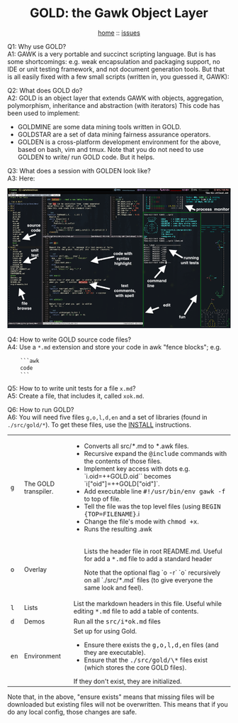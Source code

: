<a name=top>
<h1 align=center>GOLD: the Gawk Object Layer</h1>
<p  align=center>
<a href="http://github.com/golden/one/master/blob/README.md#top">home</a> :: 
<a href="http://github.com/golden/issues">issues</a> 
</p>

Q1: Why use GOLD?   
A1: GAWK is a very portable and succinct scripting language. 
But is 
has some shortcomings: e.g. weak encapsulation and packaging support, no IDE or unit testing framework,
    and not document generation tools. 
But that is all easily fixed with a few small scripts (written in, you guessed it, GAWK):

Q2: What does GOLD do?    
A2: GOLD is an object layer that extends GAWK with objects, aggregation, polymorphism, inheritance and abstraction (with iterators)   This code has been used to implement:


- GOLDMINE are some data mining tools written in GOLD.
- GOLDSTAR are a set of data mining fairness assurance operators. 
- GOLDEN is a cross-platform development environment for the above,  based on bash, vim and tmux. 
  Note that you do not need to use GOLDEN to write/ run GOLD code. But it helps.


Q3: What does a session with GOLDEN look like?   
A3: Here:

<p align=center><a href="https://github.com/golden/dev/blob/master/etc/img/screen.png"><img src="https://github.com/golden/dev/blob/master/etc/img/screen.png" width=900></a></p>


Q4: How to write GOLD source code files?    
A4:  Use a `*.md` extension
and store your code in  awk "fence blocks"; e.g.

        ```awk
        code
        ```

Q5: How to to write unit tests for a file `x.md`?    
A5:  Create a file, that includes it, called `xok.md`.

Q6: How to run GOLD?   
A6: You will need five files 
  `g,o,l,d,en` 
and a set of libraries (found in `./src/gold/*`).  To get these files, use the [INSTALL](INSTALL.md) instructions.


<table>
<tr><td><tt>g</tt>  </td><td> The GOLD transpiler.</td><td><ul> 
<li>Converts all src/*.md to *.awk files.
<li> Recursive expand the <tt>@include</tt> commands with the contents of those files.
<li> Implement key access with dots 
e.g.  `i.oid=++GOLD.oid`` becomes `i["oid"]=++GOLD["oid"]`. 
<li> Add executable line <tt>#!/usr/bin/env gawk -f</tt> to top of file.
<li> Tell the file was the top level files (using <tt>BEGIN {TOP=FILENAME}</tt>.i
<li>Change the  file's mode with <tt>chmod +x</tt>.
<li> Runs the resulting .awk</ul>
</tr>
<tr><td><tt>o</tt>  </td><td> Overlay</td><td><ul> Lists the header file in root README.md. Useful for add a <tt>*.md</tt> file to  add a standard header
<p> Note that the optional flag `o -r`
`o` recursively on all `./src/*.md` files (to give everyone the same look and feel).
</td></tr>
<tr><td> <tt>l</tt> </td><td> Lists</td><td>List the markdown headers in this file. Useful while editing <tt>*.md</tt> file to  add a table of contents. </td></tr>
<tr><td> <tt>d</tt> </td><td> Demos </td><td> Run all the <tt>src/i*ok.md</tt> files</td></tr>
<tr><td> <tt>en</tt>  </td><td>Environment</td><td>  Set up for using Gold. <ul><li> Ensure there  exists the <tt>g,o,l,d,en</tt> files (and they are executable).<li> Ensure that the <tt>./src/gold/\*</tt> files exist (which stores the core GOLD files).</ul>If they don't exist, they are initialized.
 </td></tr></table>

Note that, in the above, "ensure exists" means that missing files
will be downloaded but existing files will not be overwritten. This means that
if you do any local config, those changes are safe.


